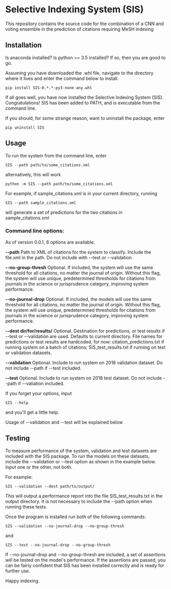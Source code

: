 # Selective Indexing System (SIS)

This repository contains the source code for the combination of 
a CNN and voting ensemble in the prediction of citations requiring
MeSH indexing

## Installation

Is anaconda installed? Is python >= 3.5 installed? If so, then you are good to go. 

Assuming you have downloaded the .whl file, navigate to the directory where it lives and enter the command below to install.
```
pip install SIS-0.*.*-py3-none-any.whl
```
If all goes well, you have now installed the Selective Indexing System (SIS). Congratulations!
SIS has been added to PATH, and is executable from the command line. 

If you should, for some strange reason, want to uninstall the package, enter
```
pip uninstall SIS
```

## Usage

To run the system from the command line, enter
```
SIS --path path/to/some_citations.xml
```
alternatively, this will work
```
python -m SIS --path path/to/some_citations.xml
```

For example, if sample_citations.xml is in your current directory, running
```
SIS --path sample_citations.xml
```
will generate a set of predictions for the two citations in sample_citations.xml

### Command line options:
As of version 0.0.1, 6 options are available. 

**--path** 
    Path to XML of citations for the system to classify. Include the file.xml in the path. 
    Do not include with --test or --validation

**--no-group-thresh**
    Optional. If included, the system will use the same threshold for all citations, 
    no matter the journal of origin. Without this flag, the system will use unique, 
    predetermined thresholds for citations from journals in the science or 
    jurisprudence category, improving system performance.

**--no-journal-drop**
    Optional. If included, the models will use the same threshold for all citations, 
    no matter the journal of origin. Without this flag, the system will use unique, 
    predetermined thresholds for citations from journals in the science or 
    jurisprudence category, improving system performance.

**--dest dir/for/results/** 
    Optional. Destination for predictions, or test results if --test or --validation are used. Defaults to 
    current directory. File names for predictions or test results are hardcoded, for now: 
    citation_predictions.txt if running system on a batch of citations; SIS_test_results.txt 
    if running on test or validation datasets.   

**--validation** 
    Optional. Include to run system on 2018 validation dataset. Do not include --path if
    --test included.  

**--test**
    Optional. Include to run system on 2018 test dataset. Do not include --path if
    --valiation included. 

If you forget your options, input
```
SIS --help
```
and you'll get a little help.

Usage of --validation and --test will be explained below

## Testing
To measure performance of the system, validation and test datasets are included with the SIS
package. To run the models on these datasets, include the --validation or --test option
as shown in the example below. Input one or the other, not both. 

For example:
```
SIS --validation --dest path/to/output/
```
This will output a performance report into the file SIS_test_results.txt in the output directory. 
It is not necessary to include the --path option when running these tests. 

Once the program is installed run both of the following commands: 
```
SIS --validation --no-journal-drop --no-group-thresh
```
and
```
SIS --test --no-journal-drop --no-group-thresh
```
If --no-journal-drop and --no-group-thresh are included, a set of assertions 
will be tested on the model's performance. If the assertions are passed,
you can be fairly confident that SIS has been installed correctly and is ready for 
further use.

Happy indexing.





